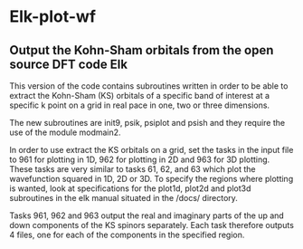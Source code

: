 # Elk-plot-wf
## Output the Kohn-Sham orbitals from the open source DFT code Elk

This version of the code contains subroutines written in order to be able 
to extract the Kohn-Sham (KS) orbitals of a specific band of interest at a 
specific k point on a grid in real pace in one, two or three dimensions. 

The new subroutines are init9, psik, psiplot and psish and they require the 
use of the module modmain2. 

In order to use extract the KS orbitals on a grid, set the tasks in the input
file to 961 for plotting in 1D, 962 for plotting in 2D and 963 for 3D plotting.
These tasks are very similar to tasks 61, 62, and 63 which plot the wavefunction
squared in 1D, 2D or 3D. To specify the regions where plotting is wanted, look
at specifications for the plot1d, plot2d and plot3d subroutines in the elk 
manual situated in the /docs/ directory. 

Tasks 961, 962 and 963 output the real and imaginary parts of the up and down
components of the KS spinors separately. Each task therefore outputs 4 files,
one for each of the components in the specified region.  
